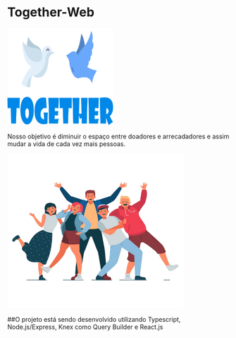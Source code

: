 # Together-Web

<img src = './web/src/assets/logomarcaAlt.png' width = '240px' height = '220px' />

Nosso objetivo é diminuir o espaço entre doadores e arrecadadores e assim mudar a vida de cada vez mais pessoas.

<img src = './web/src/assets/jovens.png' width = '400px' height = '350px'>

##O projeto está sendo desenvolvido utilizando Typescript, Node.js/Express, Knex como Query Builder e React.js
